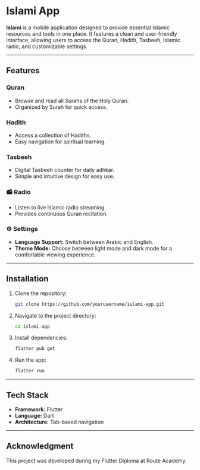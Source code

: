 # Islami App

**Islami** is a mobile application designed to provide essential Islamic resources and tools in one place. It features a clean and user-friendly interface, allowing users to access the Quran, Hadith, Tasbeeh, Islamic radio, and customizable settings.

---

## Features

### Quran

* Browse and read all Surahs of the Holy Quran.
* Organized by Surah for quick access.

### Hadith

* Access a collection of Hadiths.
* Easy navigation for spiritual learning.

### Tasbeeh

* Digital Tasbeeh counter for daily adhkar.
* Simple and intuitive design for easy use.

### 📻 Radio

* Listen to live Islamic radio streaming.
* Provides continuous Quran recitation.

### ⚙️ Settings

* **Language Support:** Switch between Arabic and English.
* **Theme Mode:** Choose between light mode and dark mode for a comfortable viewing experience.

---

## Installation

1. Clone the repository:

   ```bash
   git clone https://github.com/yourusername/islami-app.git
   ```
2. Navigate to the project directory:

   ```bash
   cd islami-app
   ```
3. Install dependencies:

   ```bash
   flutter pub get
   ```
4. Run the app:

   ```bash
   flutter run
   ```

---

## Tech Stack

* **Framework:** Flutter
* **Language:** Dart
* **Architecture:** Tab-based navigation

---

## Acknowledgment

This project was developed during my Flutter Diploma at Route Academy.

